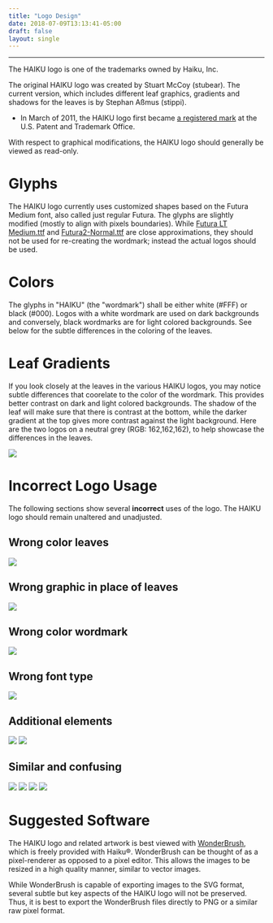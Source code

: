 ```yaml
---
title: "Logo Design"
date: 2018-07-09T13:13:41-05:00
draft: false
layout: single
---
```


---- 

The HAIKU logo is one of the trademarks owned by Haiku, Inc.

The original HAIKU logo was created by Stuart McCoy (stubear). The current version, which includes different leaf graphics, gradients and shadows for the leaves is by Stephan Aßmus (stippi).

* In March of 2011, the HAIKU logo first became [a registered mark](/docs/haiku_inc-uspto-registration_certificate-85093759.pdf) at the U.S. Patent and Trademark Office.

With respect to graphical modifications, the HAIKU logo should generally be viewed as read-only.

# Glyphs

The HAIKU logo currently uses customized shapes based on the Futura Medium font, also called just regular Futura. The glyphs are slightly modified (mostly to align with pixels boundaries). While [Futura LT Medium.ttf](http://www.fontyukle.com/en/Futura+LT+Medium.ttf) and [Futura2-Normal.ttf](http://www.fontyukle.com/en/Futura2-Normal.ttf) are close approximations, they should not be used for re-creating the wordmark; instead the actual logos should be used.

# Colors

The glyphs in "HAIKU" (the "wordmark") shall be either white (#FFF) or black (#000). Logos with a white wordmark are used on dark backgrounds and conversely, black wordmarks are for light colored backgrounds. See below for the subtle differences in the coloring of the leaves.

# Leaf Gradients

If you look closely at the leaves in the various HAIKU logos, you may notice subtle differences that coorelate to the color of the wordmark. This provides better contrast on dark and light colored backgrounds. The shadow of the leaf will make sure that there is contrast at the bottom, while the darker gradient at the top gives more contrast against the light background. Here are the two logos on a neutral grey (RGB: 162,162,162), to help showcase the differences in the leaves.

<img src="/images/HAIKU-logo-comparison.png">

# Incorrect Logo Usage

The following sections show several **incorrect** uses of the logo. The HAIKU logo should remain unaltered and unadjusted.

## Wrong color leaves

<img src="/images/logo/Incorrect-example-HAIKU-red-white-blue.png">

## Wrong graphic in place of leaves

<img src="/images/logo/Incorrect-example-HAIKU-wrong-leaves.png">

## Wrong color wordmark

<img src="/images/logo/Incorrect-example-HAIKU-wrong-font-color.png">

## Wrong font type

<img src="/images/logo/Incorrect-example-HAIKU-wrong-font-type.png">


## Additional elements

<img src="/images/logo/Incorrect-example-HAIKU-superfan.png">
<img src="/images/logo/Incorrect-example-HAIKUMAX.png">


## Similar and confusing

<img src="/images/logo/Incorrect-example-HAIKU-confusing.png">
<img src="/images/logo/Incorrect-example-HAIKU-confusing-2.png">
<img src="/images/logo/Incorrect-example-HAIKU-confusing-3.png">
<img src="/images/logo/Incorrect-example-HAIKU-confusing-4.png">

# Suggested Software

The HAIKU logo and related artwork is best viewed with [WonderBrush](http://yellowbites.com/wonderbrush.html), which is freely provided with Haiku®. WonderBrush can be thought of as a pixel-renderer as opposed to a pixel editor. This allows the images to be resized in a high quality manner, similar to vector images.

While WonderBrush is capable of exporting images to the SVG format, several subtle but key aspects of the HAIKU logo will not be preserved. Thus, it is best to export the WonderBrush files directly to PNG or a similar raw pixel format.
